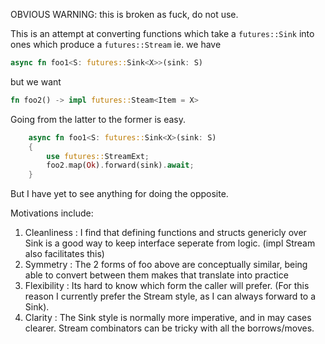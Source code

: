 OBVIOUS WARNING: this is broken as fuck, do not use.

This is an attempt at converting functions which take a `futures::Sink` into ones which produce a `futures::Stream`
ie. we have
```rust
async fn foo1<S: futures::Sink<X>>(sink: S)
```
but we want
```rust
fn foo2() -> impl futures::Steam<Item = X>
```

Going from the latter to the former is easy.
```rust
    async fn foo1<S: futures::Sink<X>(sink: S)
    {
        use futures::StreamExt;
        foo2.map(Ok).forward(sink).await;
    }
```

But I have yet to see anything for doing the opposite. 

Motivations include:
1. Cleanliness : I find that defining functions and structs genericly over Sink is a good way to keep interface seperate from logic. (impl Stream also facilitates this)
2. Symmetry : The 2 forms of foo above are conceptually similar, being able to convert between them makes that translate into practice
3. Flexibility : Its hard to know which form the caller will prefer. (For this reason I currently prefer the Stream style, as I can always forward to a Sink).
4. Clarity : The Sink style is normally more imperative, and in may cases clearer. Stream combinators can be tricky with all the borrows/moves.
